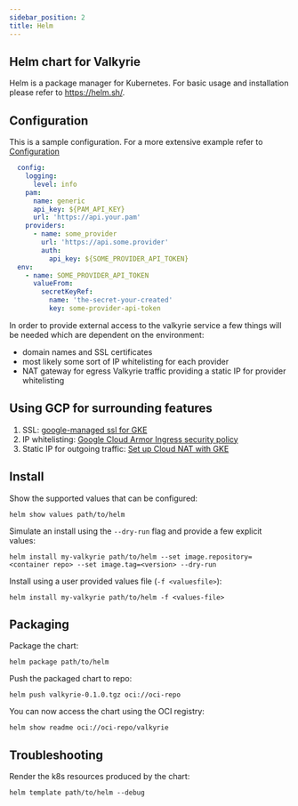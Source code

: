 ```yaml
---
sidebar_position: 2
title: Helm
---
```

## Helm chart for Valkyrie

Helm is a package manager for Kubernetes. For basic usage and installation please refer to https://helm.sh/.

## Configuration

This is a sample configuration. For a more extensive example refer to [Configuration](./configuration)
```yaml
  config:
    logging:
      level: info
    pam:
      name: generic
      api_key: ${PAM_API_KEY}
      url: 'https://api.your.pam'
    providers:
      - name: some_provider
        url: 'https://api.some.provider'
        auth:
          api_key: ${SOME_PROVIDER_API_TOKEN}
  env:
    - name: SOME_PROVIDER_API_TOKEN
      valueFrom:
        secretKeyRef:
          name: 'the-secret-your-created'
          key: some-provider-api-token
```

In order to provide external access to the valkyrie service a few things will be needed which are
dependent on the environment:
- domain names and SSL certificates
- most likely some sort of IP whitelisting for each provider
- NAT gateway for egress Valkyrie traffic providing a static IP for provider whitelisting

## Using GCP for surrounding features
1. SSL: [google-managed ssl for GKE](https://cloud.google.com/kubernetes-engine/docs/how-to/managed-certs)
2. IP whitelisting: [Google Cloud Armor Ingress security policy](https://cloud.google.com/kubernetes-engine/docs/how-to/ingress-features#cloud_armor)
3. Static IP for outgoing traffic: [Set up Cloud NAT with GKE](https://cloud.google.com/nat/docs/gke-example)

## Install

Show the supported values that can be configured:

```shell
helm show values path/to/helm
```

Simulate an install using the `--dry-run` flag and provide a few explicit values:

```shell
helm install my-valkyrie path/to/helm --set image.repository=<container repo> --set image.tag=<version> --dry-run
```

Install using a user provided values file (`-f <valuesfile>`):

```
helm install my-valkyrie path/to/helm -f <values-file>
```

## Packaging

Package the chart:

```shell
helm package path/to/helm
```

Push the packaged chart to repo:

```shell
helm push valkyrie-0.1.0.tgz oci://oci-repo
```

You can now access the chart using the OCI registry:

```shell
helm show readme oci://oci-repo/valkyrie
```

## Troubleshooting

Render the k8s resources produced by the chart:

```shell
helm template path/to/helm --debug
```

